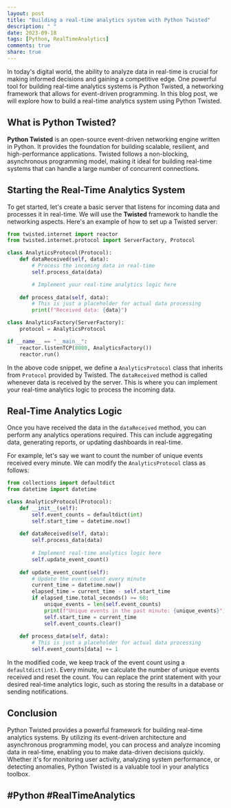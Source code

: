 ```yaml
---
layout: post
title: "Building a real-time analytics system with Python Twisted"
description: " "
date: 2023-09-18
tags: [Python, RealTimeAnalytics]
comments: true
share: true
---
```


In today's digital world, the ability to analyze data in real-time is crucial for making informed decisions and gaining a competitive edge. One powerful tool for building real-time analytics systems is Python Twisted, a networking framework that allows for event-driven programming. In this blog post, we will explore how to build a real-time analytics system using Python Twisted.

## What is Python Twisted?

**Python Twisted** is an open-source event-driven networking engine written in Python. It provides the foundation for building scalable, resilient, and high-performance applications. Twisted follows a non-blocking, asynchronous programming model, making it ideal for building real-time systems that can handle a large number of concurrent connections.

## Starting the Real-Time Analytics System

To get started, let's create a basic server that listens for incoming data and processes it in real-time. We will use the **Twisted** framework to handle the networking aspects. Here's an example of how to set up a Twisted server:

```python
from twisted.internet import reactor
from twisted.internet.protocol import ServerFactory, Protocol

class AnalyticsProtocol(Protocol):
    def dataReceived(self, data):
        # Process the incoming data in real-time
        self.process_data(data)

        # Implement your real-time analytics logic here
        
    def process_data(self, data):
        # This is just a placeholder for actual data processing
        print(f"Received data: {data}")

class AnalyticsFactory(ServerFactory):
    protocol = AnalyticsProtocol

if __name__ == "__main__":
    reactor.listenTCP(8080, AnalyticsFactory())
    reactor.run()
```

In the above code snippet, we define a `AnalyticsProtocol` class that inherits from `Protocol` provided by Twisted. The `dataReceived` method is called whenever data is received by the server. This is where you can implement your real-time analytics logic to process the incoming data.

## Real-Time Analytics Logic

Once you have received the data in the `dataReceived` method, you can perform any analytics operations required. This can include aggregating data, generating reports, or updating dashboards in real-time.

For example, let's say we want to count the number of unique events received every minute. We can modify the `AnalyticsProtocol` class as follows:

```python
from collections import defaultdict
from datetime import datetime

class AnalyticsProtocol(Protocol):
    def __init__(self):
        self.event_counts = defaultdict(int)
        self.start_time = datetime.now()
    
    def dataReceived(self, data):
        self.process_data(data)
        
        # Implement real-time analytics logic here
        self.update_event_count()
        
    def update_event_count(self):
        # Update the event count every minute
        current_time = datetime.now()
        elapsed_time = current_time - self.start_time
        if elapsed_time.total_seconds() >= 60:
            unique_events = len(self.event_counts)
            print(f"Unique events in the past minute: {unique_events}")
            self.start_time = current_time
            self.event_counts.clear()
        
    def process_data(self, data):
        # This is just a placeholder for actual data processing
        self.event_counts[data] += 1
```

In the modified code, we keep track of the event count using a `defaultdict(int)`. Every minute, we calculate the number of unique events received and reset the count. You can replace the print statement with your desired real-time analytics logic, such as storing the results in a database or sending notifications.

## Conclusion

Python Twisted provides a powerful framework for building real-time analytics systems. By utilizing its event-driven architecture and asynchronous programming model, you can process and analyze incoming data in real-time, enabling you to make data-driven decisions quickly. Whether it's for monitoring user activity, analyzing system performance, or detecting anomalies, Python Twisted is a valuable tool in your analytics toolbox.

## #Python #RealTimeAnalytics